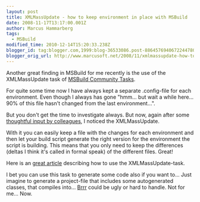 ```yaml
---
layout: post
title: XMLMassUpdate - how to keep environment in place with MSBuild
date: 2008-11-17T13:17:00.001Z
author: Marcus Hammarberg
tags:
  - MSBuild
modified_time: 2010-12-14T15:20:33.238Z
blogger_id: tag:blogger.com,1999:blog-36533086.post-8864576940672244780
blogger_orig_url: http://www.marcusoft.net/2008/11/xmlmassupdate-how-to-keep-environment.html
---
```




Another great finding in MSBuild for me recently is the use of the
XMLMassUpdate task of [MSBuild Community
Tasks](http://msbuildtasks.tigris.org/ "MSBuild Community Tasks").

For quite some time now I have always kept a separate .config-file for
each environment. Even though I always has gone "hmm... but wait a while
here... 90% of this file hasn't changed from the last environment...".

But you don't get the time to investigate always. But now, again after
some <a
href="http://www.marcusoft.net/2008/11/calling-sandcastle-with-response-file.html"
target="_blank">thoughtful input by colleagues</a>, I noticed the
XMLMassUpdate.

With it you can easily keep a file with the changes for each environment
and then let your build script generate the right version for the
environment the script is building. This means that you only need to
keep the differences (deltas I think it's called in formal speak) of the
different files. Great!

Here is an <a
href="http://blogs.microsoft.co.il/blogs/dorony/archive/2008/01/18/easy-configuration-deployment-with-msbuild-and-the-xmlmassupdate-task.aspx"
target="_blank">great article</a> describing how to use the
XMLMassUpdate-task.

I bet you can use this task to generate some code also if you want to...
Just imagine to generate a project-file that includes some autogenerated
classes, that compiles into... <a
href="http://maven.apache.org/guides/getting-started/maven-in-five-minutes.html"
target="_blank">Brrr</a> could be ugly or hard to handle. Not for me...
Now.
